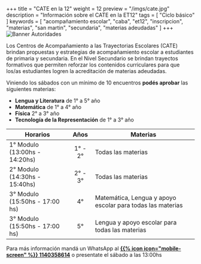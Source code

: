 +++
title = "CATE en la 12"
weight = 12
preview = "/imgs/cate.jpg"
description = "Información sobre el CATE en la ET12"
tags = [ "Ciclo básico" ]
keywords = [
  "acompañamiento escolar",
  "caba",
  "et12",
  "inscripcion",
  "materias",
  "san martin",
  "secundaria",
  "materias adeudadas"
]
+++
![Banner Autoridades](/imgs/cate.jpg?height=250px&lightbox=false)


Los Centros de Acompañamiento a las Trayectorias Escolares (CATE) brindan propuestas y estrategias de acompañamiento escolar a estudiantes de primaria y secundaria. En el Nivel Secundario se brindan trayectos formativos que permiten reforzar los contenidos curriculares para que los/as estudiantes logren la acreditación de materias adeudadas.

Viniendo los sábados con un mínimo de 10 encuentros **podés aprobar** las siguientes materias:

- **Lengua y Literatura** de 1° a 5° año
- **Matemática** de 1° a 4° año
- **Física** 2° a 3° año
- **Tecnología de la Representación** de 1° a 3° año

| Horarios                      | Años     | Materias                                                     |
|-------------------------------|:--------:|--------------------------------------------------------------|
| 1° Modulo (13:00hs - 14:20hs) | 1° - 2°  | Todas las materias                                           |
| 2° Modulo (14:30hs - 15:40hs) | 2° - 3°  | Todas las materias                                           |
| 3° Modulo (15:50hs - 17:00 hs)| 4°       |  Matemática, Lengua y apoyo escolar para todas las materias  |
| 3° Modulo (15:50hs - 17:00 hs)| 5°       | Lengua y apoyo escolar para todas las materias               |


Para más información mandá un WhatsApp al **[{{% icon icon="mobile-screen" %}} 1140358614](https://api.whatsapp.com/send?phone=++5491140358614&text=Hola!%20Quiero%20saber%20m%C3%A1s%20informaci%C3%B3n%20sobre%20el%20CATE%20)** o presentate el sábado a las 13:00hs
